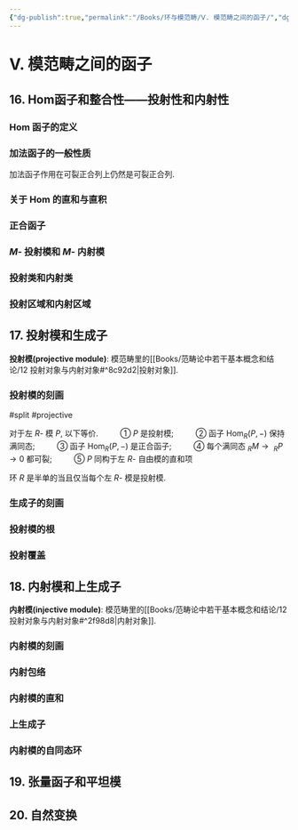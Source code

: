 ```yaml
---
{"dg-publish":true,"permalink":"/Books/环与模范畴/Ⅴ. 模范畴之间的函子/","dgPassFrontmatter":true,"created":"2024-07-05T15:52:07.666+08:00","updated":"2024-07-14T21:35:51.289+08:00"}
---
```


# Ⅴ. 模范畴之间的函子
## 16. Hom函子和整合性——投射性和内射性

### $\mathrm{Hom}$ 函子的定义

### 加法函子的一般性质

加法函子作用在可裂正合列上仍然是可裂正合列.

### 关于 $\mathrm{Hom}$ 的直和与直积

### 正合函子

### $M$- 投射模和 $M$- 内射模

### 投射类和内射类

### 投射区域和内射区域

## 17. 投射模和生成子

**投射模(projective module)**: 模范畴里的[[Books/范畴论中若干基本概念和结论/12 投射对象与内射对象#^8c92d2\|投射对象]].

### 投射模的刻画
#split #projective 

对于左 $R$- 模 $P$, 以下等价.
$\qquad$ ① $P$ 是投射模;
$\qquad$ ② 函子 $\mathrm{Hom}_{R}(P,-)$ 保持满同态;
$\qquad$ ③ 函子 $\mathrm{Hom}_{R}(P,-)$ 是正合函子;
$\qquad$ ④ 每个满同态 $_{R}M\rightarrow\ _{R}P\rightarrow 0$ 都可裂;
$\qquad$ ⑤ $P$ 同构于左 $R$- 自由模的直和项

环 $R$ 是半单的当且仅当每个左 $R$- 模是投射模.

### 生成子的刻画

### 投射模的根

### 投射覆盖

## 18. 内射模和上生成子

**内射模(injective module)**: 模范畴里的[[Books/范畴论中若干基本概念和结论/12 投射对象与内射对象#^2f98d8\|内射对象]].

### 内射模的刻画

### 内射包络

### 内射模的直和

### 上生成子

### 内射模的自同态环


## 19. 张量函子和平坦模
## 20. 自然变换